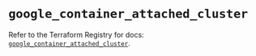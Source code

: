 # `google_container_attached_cluster`

Refer to the Terraform Registry for docs: [`google_container_attached_cluster`](https://registry.terraform.io/providers/hashicorp/google/6.30.0/docs/resources/container_attached_cluster).
